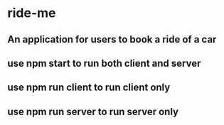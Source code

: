 # ride-me

## An application for users to book a ride of a car
## use npm start to run both client and server
## use npm run client to run client only
## use npm run server to run server only
